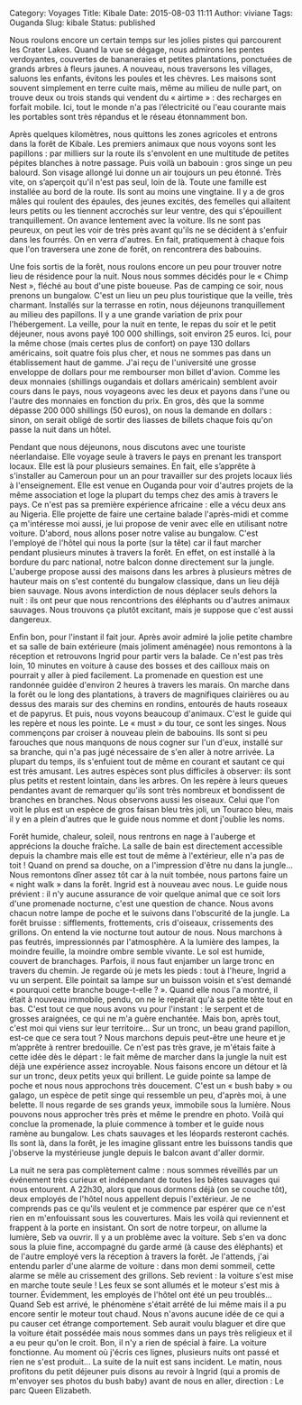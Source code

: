 Category: Voyages
Title: Kibale
Date: 2015-08-03 11:11
Author: viviane
Tags: Ouganda
Slug: kibale
Status: published

Nous roulons encore un certain temps sur les jolies pistes qui parcourent les Crater Lakes. Quand la vue se dégage, nous admirons les pentes verdoyantes, couvertes de bananeraies et petites plantations, ponctuées de grands arbres à fleurs jaunes. A nouveau, nous traversons les villages, saluons les enfants, évitons les poules et les chèvres. Les maisons sont souvent simplement en terre cuite mais, même au milieu de nulle part, on trouve deux ou trois stands qui vendent du « airtime » : des recharges en forfait mobile. Ici, tout le monde n'a pas l’électricité ou l'eau courante mais les portables sont très répandus et le réseau étonnamment bon.

Après quelques kilomètres, nous quittons les zones agricoles et entrons dans la forêt de Kibale. Les premiers animaux que nous voyons sont les papillons : par milliers sur la route ils s'envolent en une multitude de petites pépites blanches à notre passage. Puis voilà un babouin : gros singe un peu balourd. Son visage allongé lui donne un air toujours un peu étonné. Très vite, on s’aperçoit qu'il n'est pas seul, loin de là. Toute une famille est installée au bord de la route. Ils sont au moins une vingtaine. Il y a de gros mâles qui roulent des épaules, des jeunes excités, des femelles qui allaitent leurs petits ou les tiennent accrochés sur leur ventre, des qui s'épouillent tranquillement. On avance lentement avec la voiture. Ils ne sont pas peureux, on peut les voir de très près avant qu'ils ne se décident à s'enfuir dans les fourrés. On en verra d'autres. En fait, pratiquement à chaque fois que l'on traversera une zone de forêt, on rencontrera des babouins.

Une fois sortis de la forêt, nous roulons encore un peu pour trouver notre lieu de résidence pour la nuit. Nous nous sommes décidés pour le « Chimp Nest », fléché au bout d'une piste boueuse. Pas de camping ce soir, nous prenons un bungalow. C'est un lieu un peu plus touristique que la veille, très charmant. Installés sur la terrasse en rotin, nous déjeunons tranquillement au milieu des papillons. Il y a une grande variation de prix pour l'hébergement. La veille, pour la nuit en tente, le repas du soir et le petit déjeuner, nous avons payé 100 000 shillings, soit environ 25 euros. Ici, pour la même chose (mais certes plus de confort) on paye 130 dollars américains, soit quatre fois plus cher, et nous ne sommes pas dans un établissement haut de gamme. J'ai reçu de l'université une grosse enveloppe de dollars pour me rembourser mon billet d'avion. Comme les deux monnaies (shillings ougandais et dollars américain) semblent avoir cours dans le pays, nous voyageons avec les deux et payons dans l'une ou l'autre des monnaies en fonction du prix. En gros, dès que la somme dépasse 200 000 shillings (50 euros), on nous la demande en dollars : sinon, on serait obligé de sortir des liasses de billets chaque fois qu'on passe la nuit dans un hôtel.

Pendant que nous déjeunons, nous discutons avec une touriste néerlandaise. Elle voyage seule à travers le pays en prenant les transport locaux. Elle est là pour plusieurs semaines. En fait, elle s’apprête à s'installer au Cameroun pour un an pour travailler sur des projets locaux liés à l'enseignement. Elle est venue en Ouganda pour voir d'autres projets de la même association et loge la plupart du temps chez des amis à travers le pays. Ce n'est pas sa première expérience africaine : elle a vécu deux ans au Nigeria. Elle projette de faire une certaine balade l'après-midi et comme ça m'intéresse moi aussi, je lui propose de venir avec elle en utilisant notre voiture. D'abord, nous allons poser notre valise au bungalow. C'est l'employé de l'hôtel qui nous la porte (sur la tête) car il faut marcher pendant plusieurs minutes à travers la forêt. En effet, on est installé à la bordure du parc national, notre balcon donne directement sur la jungle. L'auberge propose aussi des maisons dans les arbres à plusieurs mètres de hauteur mais on s'est contenté du bungalow classique, dans un lieu déjà bien sauvage. Nous avons interdiction de nous déplacer seuls dehors la nuit : ils ont peur que nous rencontrions des éléphants ou d'autres animaux sauvages. Nous trouvons ça plutôt excitant, mais je suppose que c'est aussi dangereux.

Enfin bon, pour l'instant il fait jour. Après avoir admiré la jolie petite chambre et sa salle de bain extérieure (mais joliment aménagée) nous remontons à la réception et retrouvons Ingrid pour partir vers la balade. Ce n'est pas très loin, 10 minutes en voiture à cause des bosses et des cailloux mais on pourrait y aller à pied facilement. La promenade en question est une randonnée guidée d'environ 2 heures à travers les marais. On marche dans la forêt ou le long des plantations, à travers de magnifiques clairières ou au dessus des marais sur des chemins en rondins, entourés de hauts roseaux et de papyrus. Et puis, nous voyons beaucoup d'animaux. C'est le guide qui les repère et nous les pointe. Le « must » du tour, ce sont les singes. Nous commençons par croiser à nouveau plein de babouins. Ils sont si peu farouches que nous manquons de nous cogner sur l'un d'eux, installé sur sa branche, qui n'a pas jugé nécessaire de s'en aller à notre arrivée. La plupart du temps, ils s'enfuient tout de même en courant et sautant ce qui est très amusant. Les autres espèces sont plus difficiles à observer: ils sont plus petits et restent lointain, dans les arbres. On les repère à leurs queues pendantes avant de remarquer qu'ils sont très nombreux et bondissent de branches en branches. Nous observons aussi les oiseaux. Celui que l'on voit le plus est un espèce de gros faisan bleu très joli, un Touraco bleu, mais il y en a plein d'autres que le guide nous nomme et dont j'oublie les noms.

Forêt humide, chaleur, soleil, nous rentrons en nage à l'auberge et apprécions la douche fraîche. La salle de bain est directement accessible depuis la chambre mais elle est tout de même à l'extérieur, elle n'a pas de toit ! Quand on prend sa douche, on a l'impression d'être nu dans la jungle... Nous remontons dîner assez tôt car à la nuit tombée, nous partons faire un « night walk » dans la forêt. Ingrid est à nouveau avec nous. Le guide nous prévient : il n'y aucune assurance de voir quelque animal que ce soit lors d'une promenade nocturne, c'est une question de chance. Nous avons chacun notre lampe de poche et le suivons dans l'obscurité de la jungle. La forêt bruisse : sifflements, frottements, cris d'oiseaux, crissements des grillons. On entend la vie nocturne tout autour de nous. Nous marchons à pas feutrés, impressionnés par l'atmosphère. A la lumière des lampes, la moindre feuille, la moindre ombre semble vivante. Le sol est humide, couvert de branchages. Parfois, il nous faut enjamber un large tronc en travers du chemin. Je regarde où je mets les pieds : tout à l'heure, Ingrid a vu un serpent. Elle pointait sa lampe sur un buisson voisin et s'est demandé « pourquoi cette branche bouge-t-elle ? ». Quand elle nous l'a montré, il était à nouveau immobile, pendu, on ne le repérait qu'à sa petite tête tout en bas. C'est tout ce que nous avons vu pour l'instant : le serpent et de grosses araignées, ce qui ne m'a guère enchantée. Mais bon, après tout, c'est moi qui viens sur leur territoire... Sur un tronc, un beau grand papillon, est-ce que ce sera tout ? Nous marchons depuis peut-être une heure et je m’apprête à rentrer bredouille. Ce n'est pas très grave, je m'étais faite à cette idée dès le départ : le fait même de marcher dans la jungle la nuit est déjà une expérience assez incroyable. Nous faisons encore un détour et là sur un tronc, deux petits yeux qui brillent. Le guide pointe sa lampe de poche et nous nous approchons très doucement. C'est un « bush baby » ou galago, un espèce de petit singe qui ressemble un peu, d'après moi, à une belette. Il nous regarde de ses grands yeux, immobile sous la lumière. Nous pouvons nous approcher très près et même le prendre en photo. Voilà qui conclue la promenade, la pluie commence à tomber et le guide nous ramène au bungalow. Les chats sauvages et les léopards resteront cachés. Ils sont là, dans la forêt, je les imagine glissant entre les buissons tandis que j'observe la mystérieuse jungle depuis le balcon avant d'aller dormir.

La nuit ne sera pas complètement calme : nous sommes réveillés par un événement très curieux et indépendant de toutes les bêtes sauvages qui nous entourent. A 22h30, alors que nous dormons déjà (on se couche tôt), deux employés de l'hôtel nous appellent depuis l'extérieur. Je ne comprends pas ce qu'ils veulent et je commence par espérer que ce n'est rien en m'enfouissant sous les couvertures. Mais les voilà qui reviennent et frappent à la porte en insistant. On sort de notre torpeur, on allume la lumière, Seb va ouvrir. Il y a un problème avec la voiture. Seb s'en va donc sous la pluie fine, accompagné du garde armé (à cause des éléphants) et de l'autre employé vers la réception à travers la forêt. Je l'attends, j'ai entendu parler d'une alarme de voiture : dans mon demi sommeil, cette alarme se mêle au crissement des grillons. Seb revient : la voiture s'est mise en marche toute seule ! Les feux se sont allumés et le moteur s'est mis à tourner. Évidemment, les employés de l'hôtel ont été un peu troublés... Quand Seb est arrivé, le phénomène s'était arrêté de lui même mais il a pu encore sentir le moteur tout chaud. Nous n'avons aucune idée de ce qui a pu causer cet étrange comportement. Seb aurait voulu blaguer et dire que la voiture était possédée mais nous sommes dans un pays très religieux et il a eu peur qu'on le croit. Bon, il n'y a rien de spécial à faire. La voiture fonctionne. Au moment où j'écris ces lignes, plusieurs nuits ont passé et rien ne s'est produit... La suite de la nuit est sans incident. Le matin, nous profitons du petit déjeuner puis disons au revoir à Ingrid (qui a promis de m'envoyer ses photos du bush baby) avant de nous en aller, direction : Le parc Queen Elizabeth.
